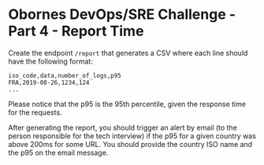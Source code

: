 # Obornes DevOps/SRE Challenge - Part 4 - Report Time

Create the endpoint `/report` that generates a CSV where each line should have the following format:

```
iso_code,data,number_of_logs,p95
FRA,2019-08-26,1234,124
...
```

Please notice that the p95 is the 95th percentile, given the response time for the requests. 

After generating the report, you should trigger an alert by email (to the person responsible for the tech interview) if the p95 for a given country was above 200ms for some URL. 
You should provide the country ISO name and the p95 on the email message. 
